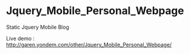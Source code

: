 Jquery_Mobile_Personal_Webpage
==============================

Static Jquery Mobile Blog

Live demo : http://garen.yondem.com/other/Jquery_Mobile_Personal_Webpage/
